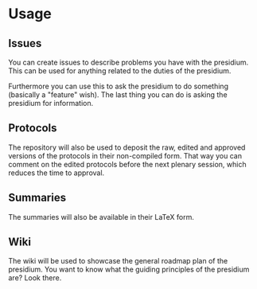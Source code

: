 # Usage

## Issues

You can create issues to describe problems you have with the presidium.
This can be used for anything related to the duties of the presidium.

Furthermore you can use this to ask the presidium to do something (basically a "feature" wish). 
The last thing you can do is asking the presidium for information.

## Protocols

The repository will also be used to deposit the raw, edited and approved
versions of the protocols in their non-compiled form. That way you can
comment on the edited protocols before the next plenary session, which
reduces the time to approval.

## Summaries

The summaries will also be available in their LaTeX form.

## Wiki

The wiki will be used to showcase the general roadmap plan of the presidium.
You want to know what the guiding principles of the presidium are? Look there.
